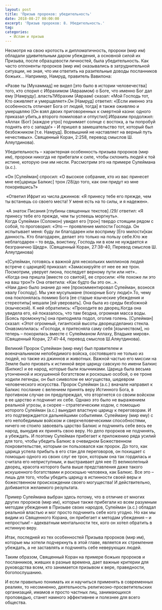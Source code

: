 ```yaml
---
layout: post
title: 'Призыв пророков: убедительность'
date: 2018-08-27 00:00:00
excerpt: 'Призыв пророков: 8. Убедительность.'
tag:
categories:
  - Ислам и призыв
---
```


Несмотря на свою кротость и дипломатичность, пророки (мир им) обладали удивительным даром убеждения, а основной силой их Призыва, после образцовости личностей, была убедительность. Как часто оппоненты пророков (мир им) оказывались в затруднительной ситуации, не зная, что им ответить на разительные доводы посланников божьих… Например, Намруд, правитель Вавилона:

&laquo;Разве ты [Мухаммад] не видел [это было в истории человечества] того, кто спорил с Ибрахимом (Авраамом) о Боге, что именно Бог дал ему [Намруду]..власть?Ибрахим (Авраам) сказал: &laquo;Мой Господь тот, Кто оживляет и умерщвляет&raquo;.Он [Намруд] ответил: &laquo;[Если именно эта особенность отличает Бога от людей, тогда] я также оживляю и умерщвляю [Он взял двоих приговоренных к смертной казни: одного приказал убить,а второго помиловал и отпустил].Ибрахим продолжил: &laquo;Аллах (Бог) [каждое утро] поднимает солнце с востока, а ты попробуй поднять его с запада!&raquo; - И пришел в замешательство тот, который был безбожником [т.е. Намруд]. Всевышний не наставляет на верный путь нечестивых&raquo;. Священный Коран, 2:258, перевод смыслов Ш. Аляутдинова).

Убедительность – характерная особенность призыва пророков (мир им), пророки никогда не прибегали к силе, чтобы склонить людей к той истине, которую они им несли. Рассмотрим это на примере Сулеймана (а.с.).

&laquo;Он [Сулейман] спросил: &laquo;О высокое собрание, кто из вас принесет мне ее[царицы Балкис] трон /28/до того, как они придут ко мне покорившись?&raquo;

&nbsp;&laquo;Ответил Ифрит из числа джиннов: &laquo;Я принесу тебе его прежде, чем ты встанешь со своего места! У меня есть на то силы, и я&nbsp;надежен&raquo;.

&nbsp;&laquo;А знаток Писания [глубины священных текстов] /29/ ответил: &laquo;Я принесу тебе его прежде, чем ты успеешь моргнуть&raquo;.<br>Когда Сулейман (Соломон) увидел его [трон] твердо стоящим рядом с собой, то проговорил: &laquo;Это — проявление милости Господа. Он испытывает меня: буду ли благодарен или восприму [Его милости]как данность. Кто благодарен, делает это только на пользу себе.Кто же неблагодарен – то ведь, воистину, Господь ни в&nbsp;ком не нуждается и безгранично Щедр&raquo;. (Священный Коран, 27:38-40, Перевод смыслов Ш. Аляутдинова)

&laquo;[Сулейман, готовясь к важной для нескольких миллионов людей встрече с царицей] приказал: &laquo;Замаскируйте от нее ее же трон. Посмотрим, уверует лиона, последует верному пути или нет&raquo;..<br>&laquo;Когда она пришла [вместе со свитой], ее спросили: &laquo;Не похоже ли это на ваш трон?&raquo; Она ответила: &laquo;Как будто бы это он…&raquo;.<br>&laquo;Нам дано было знание до нее [прокомментировал Сулейман, вознося хвалу Господу]. Мы уже мусульмане (покорные Богу люди)&raquo;.То, чему она поклонялась помимо Бога [ее старые языческие убеждения и стереотипы] мешали [ей уверовать]. Она была из среды безбожной (языческой). К ней обратились: &laquo;Проходите во дворец.Когда она увидела его, ей показалось, что там бездна, огромная масса воды. [Боясь промокнуть] она приподняла подол, оголив голень. [Сулейман] сказал: &laquo;Этот огромный, гигантской высоты дворецсделаниз стекла. Онавзмолилась: &laquo;Господи, я притесняла саму себя [язычеством], но теперь – покорилась вместе с Сулейманом Аллаху, Владыке миров&raquo;. (Священный Коран, 27:41-44, перевод смыслов Ш.Аляутдинова).

Великий Пророк Сулейман (мир ему) был правителем и военачальником непобедимого войска, состоявшего не только из людей, но также из джиннов и животных. Важной частью его миссии на Земле было призвать к истинной вере царицу савскую по имени Балкис (Билкис) и ее народ, которые были язычниками. Царица была весьма утонченной и искушенной богатством и роскошью особой, о ее троне ходили легенды, он был символом ее могущества, шедевром человеческого искусства. Пророк Сулейман (а.с.) вначале направил к Балкис послание с велением принять веру Истинного Бога, в противном случае он предупреждал, что вторгнется со своим войском в ее царство и подчинит их себе. Однако это было не выражением реальной угрозы, а скорее – стратегическим ходом, с помощью которого Сулейман (а.с.) вынудил властную царицу к переговорам. И это подтверждается дальнейшими событиями. Сулейману (мир ему) с его непобедимым войском и сверхчеловеческими способностями, ничего не стоило завоевать царство Балкис и подчинить себе весь ее народ, вынудив их принять свою веру. Но дело пророков не подчинять, а убеждать. И поэтому Сулейман прибегает к приложению ряда усилий для того, чтобы убедить Балкис в очевидном Божественном покровительстве, которым он пользовался как пророк. До того, как царица успела прибыть в его стан для переговоров, он похищает с помощью одного из своих слуг ее трон, которым она так гордилась и считала его неприступным, и выстраивает для нее (!) великолепный дворец, красота которого была выше представления даже такого искушенного богатствами и роскошью человека, как Балкис. Все это – лишь для того, чтобы убедить царицу в истинности своей веры и божественном происхождении своего могущества! И действительно, добивается желаемого результата.

Пример Сулеймана выбран здесь потому, что в отличие от многих других пророков (мир им), которые также прибегали ко всем разумным методам убеждения в Призыве своих народов, Сулейман (а.с.) обладал реальной властью и мог просто подчинить себе кого угодно. Но как мы видим из Священного Корана, он прибегает к методам убеждения – и непростым! – адекватным ментальности тех, кого он хотел обратить в истинную веру.

Итак, последней из тех особенностей Призыва пророков (мир им), которые мы хотели подчеркнуть в этой главе, является их стремление убеждать, а не заставлять и подчинять себе неверующих людей.

Таким образом, Священный Коран на примере божьих пророков и посланников, живших в разные времена, дает важные критерии для руководства всем, кто занимается призывом к вере, праведности, богопослушанию.

И если правильно понимать их и научиться применять в современных реалиях, то несомненно, деятельность религиозно-просветительских организаций, имамов и просто частных лиц, занимающихся проповедью, станет намного эффективнее и полезнее для всего общества.

&nbsp; &nbsp;&nbsp;&nbsp;
